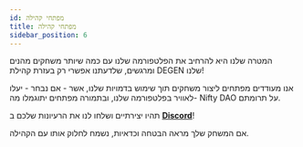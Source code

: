 ```yaml
---
id: מפתחי קהילה
title: מפתחי קהילה
sidebar_position: 6
---
```


המטרה שלנו היא להרחיב את הפלטפורמה שלנו עם כמה שיותר משחקים מהנים ומרגשים, שלדעתנו אפשרי רק בעזרת קהילת DEGEN שלנו!

אנו מעודדים מפתחים ליצור משחקים תוך שימוש בדמויות שלנו, אשר - אם נבחר - יעלו לאוויר בפלטפורמה שלנו, ובתמורה מפתחים יתוגמלו מה- Nifty DAO על תרומתם.

תהיו יצירתיים ושלחו לנו את הרעיונות שלכם ב **[Discord](https://discord.gg/niftyleague)**!

אם המשחק שלך מראה הבטחה וכדאיות, נשמח לחלוק אותו עם הקהילה.
